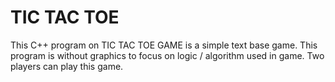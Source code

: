 # TIC TAC TOE
This C++ program on TIC TAC TOE GAME is a simple text base game. This program is without graphics to focus on logic / algorithm used in game. Two players can play this game. 
